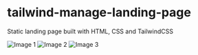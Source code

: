 # tailwind-manage-landing-page

Static landing page built with HTML, CSS and TailwindCSS

![Image 1](https://i.imgur.com/EEHcl7c.png)
![Image 2](https://i.imgur.com/ytnOhRg.png)
![Image 3](https://i.imgur.com/NdcivXe.png)
